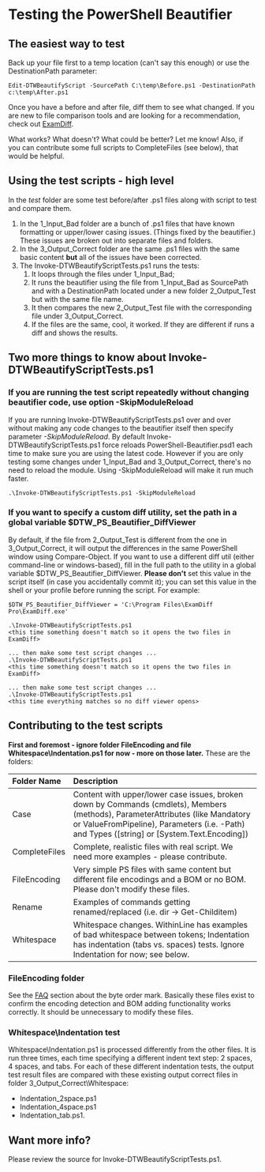 # Testing the PowerShell Beautifier

## The easiest way to test
Back up your file first to a temp location (can't say this enough) or use the DestinationPath parameter:
```
Edit-DTWBeautifyScript -SourcePath C:\temp\Before.ps1 -DestinationPath c:\temp\After.ps1
```

Once you have a before and after file, diff them to see what changed.  If you are new to file comparison tools and are looking for a recommendation, check out [ExamDiff](http://download.cnet.com/ExamDiff/3000-2248_4-10059626.html).

What works?  What doesn't?  What could be better?  Let me know!  Also, if you can contribute some full scripts to CompleteFiles (see below), that would be helpful.


## Using the test scripts - high level
In the *test* folder are some test before/after .ps1 files along with script to test and compare them.
1. In the 1_Input_Bad folder are a bunch of .ps1 files that have known formatting or upper/lower casing issues.  (Things fixed by the beautifier.)  These issues are broken out into separate files and folders.
2. In the 3_Output_Correct folder are the same .ps1 files with the same basic content **but** all of the issues have been corrected.
3. The Invoke-DTWBeautifyScriptTests.ps1 runs the tests:
	1. It loops through the files under 1_Input_Bad;
	2. It runs the beautifier using the file from 1_Input_Bad as SourcePath and with a DestinationPath located under a new folder 2_Output_Test but with the same file name.
	3. It then compares the new 2_Output_Test file with the corresponding file under 3_Output_Correct.
	4. If the files are the same, cool, it worked.  If they are different if runs a diff and shows the results.


## Two more things to know about Invoke-DTWBeautifyScriptTests.ps1

### If you are running the test script repeatedly without changing beautifier code, use option -SkipModuleReload
If you are running Invoke-DTWBeautifyScriptTests.ps1 over and over without making any code changes to the beautifier itself then specify parameter *-SkipModuleReload*.  By default Invoke-DTWBeautifyScriptTests.ps1 force reloads PowerShell-Beautifier.psd1 each time to make sure you are using the latest code.  However if you are only testing some changes under 1_Input_Bad and 3_Output_Correct, there's no need to reload the module.  Using -SkipModuleReload will make it run much faster.

```
.\Invoke-DTWBeautifyScriptTests.ps1 -SkipModuleReload
```

### If you want to specify a custom diff utility, set the path in a global variable $DTW_PS_Beautifier_DiffViewer
By default, if the file from 2_Output_Test is different from the one in 3_Output_Correct, it will output the differences in the same PowerShell window using Compare-Object.  If you want to use a different diff util (either command-line or windows-based), fill in the full path to the utility in a global variable $DTW_PS_Beautifier_DiffViewer.  **Please don't** set this value in the script itself (in case you accidentally commit it); you can set this value in the shell or your profile before running the script.  For example:

```
$DTW_PS_Beautifier_DiffViewer = 'C:\Program Files\ExamDiff Pro\ExamDiff.exe'

.\Invoke-DTWBeautifyScriptTests.ps1
<this time something doesn't match so it opens the two files in ExamDiff>

... then make some test script changes ...
.\Invoke-DTWBeautifyScriptTests.ps1
<this time something doesn't match so it opens the two files in ExamDiff>

... then make some test script changes ...
.\Invoke-DTWBeautifyScriptTests.ps1
<this time everything matches so no diff viewer opens>
```


## Contributing to the test scripts

**First and foremost - ignore folder FileEncoding and file Whitespace\Indentation.ps1 for now - more on those later.**  These are the folders:

| Folder Name | Description |
| :--- | :--- |
| Case | Content with upper/lower case issues, broken down by Commands (cmdlets), Members (methods), ParameterAttributes (like Mandatory or ValueFromPipeline), Parameters (i.e. -Path) and Types ([string] or [System.Text.Encoding]) |
| CompleteFiles | Complete, realistic files with real script.  We need more examples - please contribute. |
| FileEncoding | Very simple PS files with same content but different file encodings and a BOM or no BOM. Please don't modify these files. |
| Rename | Examples of commands getting renamed/replaced (i.e. dir -> Get-Childitem) |
| Whitespace | Whitespace changes.  WithinLine has examples of bad whitespace between tokens; Indentation has indentation (tabs vs. spaces) tests.  Ignore Indentation for now; see below. |


### FileEncoding folder
See the [FAQ](FAQ.md) section about the byte order mark.  Basically these files exist to confirm the encoding detection and BOM adding functionality works correctly.  It should be unnecessary to modify these files.

### Whitespace\Indentation test
Whitespace\Indentation.ps1 is processed differently from the other files.  It is run three times, each time specifying a different indent text step: 2 spaces, 4 spaces, and tabs.  For each of these different indentation tests, the output test result files are compared with these existing output correct files in folder 3_Output_Correct\Whitespace:
 - Indentation_2space.ps1
 - Indentation_4space.ps1
 - Indentation_tab.ps1.


## Want more info?
Please review the source for Invoke-DTWBeautifyScriptTests.ps1.
